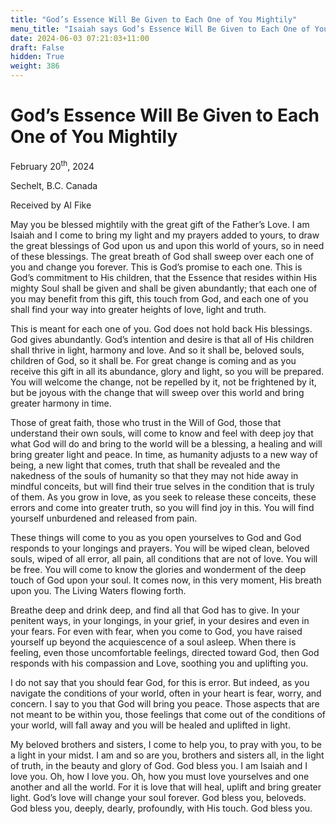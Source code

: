 ```yaml
---
title: "God’s Essence Will Be Given to Each One of You Mightily"
menu_title: "Isaiah says God’s Essence Will Be Given to Each One of You Mightily"
date: 2024-06-03 07:21:03+11:00
draft: False
hidden: True
weight: 386
---
```

# God’s Essence Will Be Given to Each One of You Mightily  

February 20<sup>th</sup>, 2024

Sechelt, B.C. Canada

Received by Al Fike 


May you be blessed mightily with the great gift of the Father’s Love. I am Isaiah and I come to bring my light and my prayers added to yours, to draw the great blessings of God upon us and upon this world of yours, so in need of these blessings. The great breath of God shall sweep over each one of you and change you forever. This is God’s promise to each one. This is God’s commitment to His children, that the Essence that resides within His mighty Soul shall be given and shall be given abundantly; that each one of you may benefit from this gift, this touch from God, and each one of you shall find your way into greater heights of love, light and truth. 

This is meant for each one of you. God does not hold back His blessings. God gives abundantly. God’s intention and desire is that all of His children shall thrive in light, harmony and love. And so it shall be, beloved souls, children of God, so it shall be. For great change is coming and as you receive this gift in all its abundance, glory and light, so you will be prepared. You will welcome the change, not be repelled by it, not be frightened by it, but be joyous with the change that will sweep over this world and bring greater harmony in time.

Those of great faith, those who trust in the Will of God, those that understand their own souls, will come to know and feel with deep joy that what God will do and bring to the world will be a blessing, a healing and will bring greater light and peace. In time, as humanity adjusts to a new way of being, a new light that comes, truth that shall be revealed and the nakedness of the souls of humanity so that they may not hide away in mindful conceits, but will find their true selves in the condition that is truly of them. As you grow in love, as you seek to release these conceits, these errors and come into greater truth, so you will find joy in this. You will find yourself unburdened and released from pain.

These things will come to you as you open yourselves to God and God responds to your longings and prayers. You will be wiped clean, beloved souls, wiped of all error, all pain, all conditions that are not of love. You will be free. You will come to know the glories and wonderment of the deep touch of God upon your soul. It comes now, in this very moment, His breath upon you. The Living Waters flowing forth. 

Breathe deep and drink deep, and find all that God has to give. In your penitent ways, in your longings, in your grief, in your desires and even in your fears. For even with fear, when you come to God, you have raised yourself up beyond the acquiescence of a soul asleep. When there is feeling, even those uncomfortable feelings, directed toward God, then God responds with his compassion and Love, soothing you and uplifting you. 

I do not say that you should fear God, for this is error. But indeed, as you navigate the conditions of your world, often in your heart is fear, worry, and concern. I say to you that God will bring you peace. Those aspects that are not meant to be within you, those feelings that come out of the conditions of your world, will fall away and you will be healed and uplifted in light.

My beloved brothers and sisters, I come to help you, to pray with you, to be a light in your midst. I am and so are you, brothers and sisters all, in the light of truth, in the beauty and glory of God. God bless you. I am Isaiah and I love you. Oh, how I love you. Oh, how you must love yourselves and one another and all the world. For it is love that will heal, uplift and bring greater light. God’s love will change your soul forever. God bless you, beloveds. God bless you, deeply, dearly, profoundly, with His touch. God bless you.